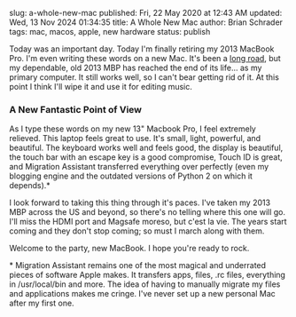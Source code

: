 slug: a-whole-new-mac
published: Fri, 22 May 2020 at 12:43 AM
updated: Wed, 13 Nov 2024 01:34:35 
title: A Whole New Mac
author: Brian Schrader
tags: mac, macos, apple, new hardware
status: publish

Today was an important day. Today I'm finally retiring my 2013 MacBook Pro. I'm even writing these words on a new Mac. It's been a [long road][1], but my dependable, old 2013 MBP has reached the end of its life... as my primary computer. It still works well, so I can't bear getting rid of it. At this point I think I'll wipe it and use it for editing music.


### A New Fantastic Point of View

As I type these words on my new 13" Macbook Pro, I feel extremely relieved. This laptop feels great to use. It's small, light, powerful, and beautiful. The keyboard works well and feels good, the display is beautiful, the touch bar with an escape key is a good compromise, Touch ID is great, and Migration Assistant transferred everything over perfectly (even my blogging engine and the outdated versions of Python 2 on which it depends).*

I look forward to taking this thing through it's paces. I've taken my 2013 MBP  across the US and beyond, so there's no telling where this one will go. I'll miss the HDMI port and Magsafe moreso, but c'est la vie. The years start coming and they don't stop coming; so must I march along with them.

Welcome to the party, new MacBook. I hope you're ready to rock.

<div class="footnote">
* Migration Assistant remains one of the most magical and underrated pieces of software Apple makes. It transfers apps, files, .rc files, everything in /usr/local/bin and more. The idea of having to manually migrate my files and applications makes me cringe. I've never set up a new personal Mac after my first one.
</div>

[1]: /archive/an-ode-to-the-13-inch-macbook-pro/

